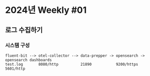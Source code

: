 # 2024년 Weekly #01

## 로그 수집하기
### 시스템 구성
```
fluent-bit --> otel-collector --> data-prepper -> opensearch -> opensearch dashboards
test.log       8080/http          21890           9200/https    5601/http  
```



